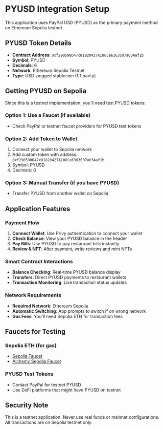 # PYUSD Integration Setup

This application uses PayPal USD (PYUSD) as the primary payment method on Ethereum Sepolia testnet.

## PYUSD Token Details

- **Contract Address**: `0xf290590D47c81820427A108Ce6363607a03Aaf1b`
- **Symbol**: PYUSD
- **Decimals**: 6
- **Network**: Ethereum Sepolia Testnet
- **Type**: USD-pegged stablecoin (1:1 parity)

## Getting PYUSD on Sepolia

Since this is a testnet implementation, you'll need test PYUSD tokens:

### Option 1: Use a Faucet (if available)
- Check PayPal or testnet faucet providers for PYUSD test tokens

### Option 2: Add Token to Wallet
1. Connect your wallet to Sepolia network
2. Add custom token with address: `0xf290590D47c81820427A108Ce6363607a03Aaf1b`
3. Symbol: PYUSD
4. Decimals: 6

### Option 3: Manual Transfer (if you have PYUSD)
- Transfer PYUSD from another wallet on Sepolia

## Application Features

### Payment Flow
1. **Connect Wallet**: Use Privy authentication to connect your wallet
2. **Check Balance**: View your PYUSD balance in the header
3. **Pay Bills**: Use PYUSD to pay restaurant bills instantly
4. **Review & NFT**: After payment, write reviews and mint NFTs

### Smart Contract Interactions
- **Balance Checking**: Real-time PYUSD balance display
- **Transfers**: Direct PYUSD payments to restaurant wallets
- **Transaction Monitoring**: Live transaction status updates

### Network Requirements
- **Required Network**: Ethereum Sepolia
- **Automatic Switching**: App prompts to switch if on wrong network
- **Gas Fees**: You'll need Sepolia ETH for transaction fees

## Faucets for Testing

### Sepolia ETH (for gas)
- [Sepolia Faucet](https://sepoliafaucet.com)
- [Alchemy Sepolia Faucet](https://sepoliafaucet.com)

### PYUSD Test Tokens
- Contact PayPal for testnet PYUSD
- Use DeFi platforms that might have PYUSD on testnet

## Security Note

This is a testnet application. Never use real funds or mainnet configurations. All transactions are on Sepolia testnet only.